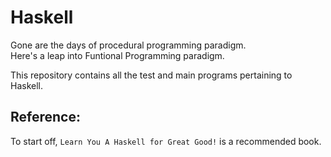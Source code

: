 # Haskell
Gone are the days of procedural programming paradigm.  
Here's a leap into Funtional Programming paradigm.  

This repository contains all the test and main programs pertaining to 
Haskell. 


## Reference:
To start off, `Learn You A Haskell for Great Good!` is a recommended book. 


